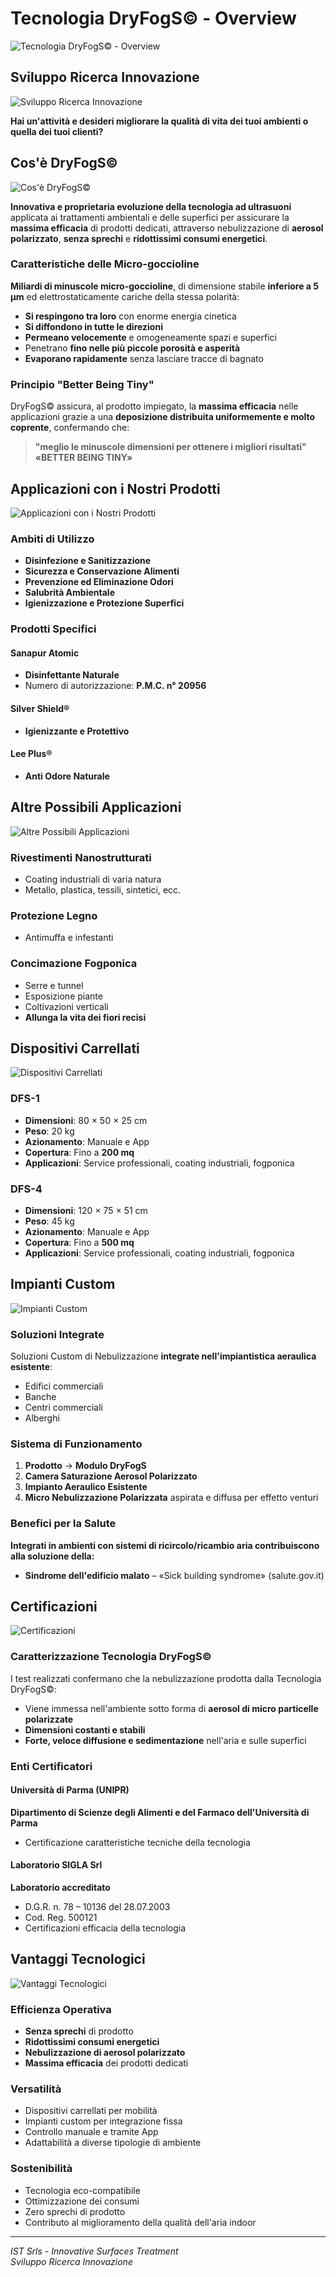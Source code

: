 # Tecnologia DryFogS© - Overview

![Tecnologia DryFogS© - Overview](/img/docs/tecnologia-dryfogs/page1_img1.jpeg)


## Sviluppo Ricerca Innovazione

![Sviluppo Ricerca Innovazione](/img/docs/tecnologia-dryfogs/page1_img2.jpeg)


**Hai un'attività e desideri migliorare la qualità di vita dei tuoi ambienti o quella dei tuoi clienti?**

## Cos'è DryFogS©

![Cos'è DryFogS©](/img/docs/tecnologia-dryfogs/page1_img3.jpeg)


**Innovativa e proprietaria evoluzione della tecnologia ad ultrasuoni** applicata ai trattamenti ambientali e delle superfici per assicurare la **massima efficacia** di prodotti dedicati, attraverso nebulizzazione di **aerosol polarizzato**, **senza sprechi** e **ridottissimi consumi energetici**.

### Caratteristiche delle Micro-goccioline

**Miliardi di minuscole micro-goccioline**, di dimensione stabile **inferiore a 5 μm** ed elettrostaticamente cariche della stessa polarità:

- **Si respingono tra loro** con enorme energia cinetica
- **Si diffondono in tutte le direzioni**
- **Permeano velocemente** e omogeneamente spazi e superfici
- Penetrano **fino nelle più piccole porosità e asperità**
- **Evaporano rapidamente** senza lasciare tracce di bagnato

### Principio "Better Being Tiny"

DryFogS© assicura, al prodotto impiegato, la **massima efficacia** nelle applicazioni grazie a una **deposizione distribuita uniformemente e molto coprente**, confermando che:

> **"meglio le minuscole dimensioni per ottenere i migliori risultati"**  
> **«BETTER BEING TINY»**

## Applicazioni con i Nostri Prodotti

![Applicazioni con i Nostri Prodotti](/img/docs/tecnologia-dryfogs/page2_img1.jpeg)


### Ambiti di Utilizzo

- **Disinfezione e Sanitizzazione**
- **Sicurezza e Conservazione Alimenti**
- **Prevenzione ed Eliminazione Odori**
- **Salubrità Ambientale**
- **Igienizzazione e Protezione Superfici**

### Prodotti Specifici

#### Sanapur Atomic
- **Disinfettante Naturale**
- Numero di autorizzazione: **P.M.C. n° 20956**

#### Silver Shield®
- **Igienizzante e Protettivo**

#### Lee Plus®
- **Anti Odore Naturale**

## Altre Possibili Applicazioni

![Altre Possibili Applicazioni](/img/docs/tecnologia-dryfogs/page2_img2.jpeg)


### Rivestimenti Nanostrutturati
- Coating industriali di varia natura
- Metallo, plastica, tessili, sintetici, ecc.

### Protezione Legno
- Antimuffa e infestanti

### Concimazione Fogponica
- Serre e tunnel
- Esposizione piante
- Coltivazioni verticali
- **Allunga la vita dei fiori recisi**

## Dispositivi Carrellati

![Dispositivi Carrellati](/img/docs/tecnologia-dryfogs/page2_img3.jpeg)


### DFS-1
- **Dimensioni**: 80 × 50 × 25 cm
- **Peso**: 20 kg
- **Azionamento**: Manuale e App
- **Copertura**: Fino a **200 mq**
- **Applicazioni**: Service professionali, coating industriali, fogponica

### DFS-4
- **Dimensioni**: 120 × 75 × 51 cm
- **Peso**: 45 kg
- **Azionamento**: Manuale e App
- **Copertura**: Fino a **500 mq**
- **Applicazioni**: Service professionali, coating industriali, fogponica

## Impianti Custom

![Impianti Custom](/img/docs/tecnologia-dryfogs/page2_img4.jpeg)


### Soluzioni Integrate
Soluzioni Custom di Nebulizzazione **integrate nell'impiantistica aeraulica esistente**:
- Edifici commerciali
- Banche
- Centri commerciali
- Alberghi

### Sistema di Funzionamento
1. **Prodotto** → **Modulo DryFogS**
2. **Camera Saturazione Aerosol Polarizzato**
3. **Impianto Aeraulico Esistente**
4. **Micro Nebulizzazione Polarizzata** aspirata e diffusa per effetto venturi

### Benefici per la Salute
**Integrati in ambienti con sistemi di ricircolo/ricambio aria contribuiscono alla soluzione della:**
- **Sindrome dell'edificio malato** – «Sick building syndrome» (salute.gov.it)

## Certificazioni

![Certificazioni](/img/docs/tecnologia-dryfogs/page2_img5.jpeg)


### Caratterizzazione Tecnologia DryFogS©

I test realizzati confermano che la nebulizzazione prodotta dalla Tecnologia DryFogS©:
- Viene immessa nell'ambiente sotto forma di **aerosol di micro particelle polarizzate**
- **Dimensioni costanti e stabili**
- **Forte, veloce diffusione e sedimentazione** nell'aria e sulle superfici

### Enti Certificatori

#### Università di Parma (UNIPR)
**Dipartimento di Scienze degli Alimenti e del Farmaco dell'Università di Parma**
- Certificazione caratteristiche tecniche della tecnologia

#### Laboratorio SIGLA Srl
**Laboratorio accreditato**
- D.G.R. n. 78 – 10136 del 28.07.2003
- Cod. Reg. 500121
- Certificazioni efficacia della tecnologia

## Vantaggi Tecnologici

![Vantaggi Tecnologici](/img/docs/tecnologia-dryfogs/page3_img1.jpeg)


### Efficienza Operativa
- **Senza sprechi** di prodotto
- **Ridottissimi consumi energetici**
- **Nebulizzazione di aerosol polarizzato**
- **Massima efficacia** dei prodotti dedicati

### Versatilità
- Dispositivi carrellati per mobilità
- Impianti custom per integrazione fissa
- Controllo manuale e tramite App
- Adattabilità a diverse tipologie di ambiente

### Sostenibilità
- Tecnologia eco-compatibile
- Ottimizzazione dei consumi
- Zero sprechi di prodotto
- Contributo al miglioramento della qualità dell'aria indoor

---
*IST Srls - Innovative Surfaces Treatment*  
*Sviluppo Ricerca Innovazione*